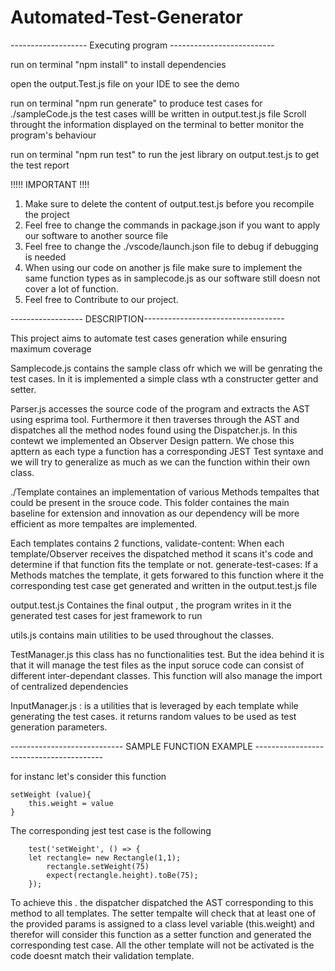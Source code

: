 # Automated-Test-Generator

------------------- Executing program --------------------------

run on terminal
"npm install"
to install dependencies

open the output.Test.js file on your IDE to see the demo

run on terminal
"npm run generate"
to produce test cases for ./sampleCode.js the test cases willl be written in output.test.js file
Scroll throught the information displayed on the terminal to better monitor the program's behaviour

run on terminal
"npm run test"
to run the jest library on output.test.js to get the test report

!!!!! IMPORTANT !!!!

1.  Make sure to delete the content of output.test.js before you recompile the project
2.  Feel free to change the commands in package.json if you want to apply our software to another source file
3.  Feel free to change the ./vscode/launch.json file to debug if debugging is needed
4.  When using our code on another js file make sure to implement the same function types as in samplecode.js as our software still doesn not cover a lot of function.
5.  Feel free to Contribute to our project.

------------------ DESCRIPTION-----------------------------------

This project aims to automate test cases generation while ensuring maximum coverage

Samplecode.js contains the sample class ofr which we will be genrating the test cases. In it is implemented
a simple class wth a constructer getter and setter.

Parser.js accesses the source code of the program and extracts the AST using esprima tool.
Furthermore it then traverses through the AST and dispatches all the method nodes found using the Dispatcher.js. In this contewt we implemented an Observer Design pattern. We chose this apttern as each type a function has a corresponding JEST Test syntaxe and we will try to generalize as much as we can the function within their
own class.

./Template containes an implementation of various Methods tempaltes that could be present in the srouce code.
This folder containes the main baseline for extension and innovation as our dependency will be more efficient
as more tempaltes are implemented.

Each templates contains 2 functions,
validate-content: When each template/Observer receives the dispatched method it scans it's code and determine if that function fits the template or not.
generate-test-cases: If a Methods matches the template, it gets forwared to this function where it
the corresponding test case get generated and written in the output.test.js file

output.test.js Containes the final output , the program writes in it the generated test cases for jest framework to run

utils.js contains main utilities to be used throughout the classes.

TestManager.js this class has no functionalities test. But the idea behind it is that it will manage the
test files as the input soruce code can consist of different inter-dependant classes. This function will also
manage the import of centralized dependencies

InputManager.js : is a utilities that is leveraged by each template while generating the test cases.
it returns random values to be used as test generation parameters.

---------------------------- SAMPLE FUNCTION EXAMPLE ----------------------------------------

for instanc let's consider this function

    setWeight (value){
        this.weight = value
    }

The corresponding jest test case is the following

        test('setWeight', () => {
    	let rectangle= new Rectangle(1,1);
            rectangle.setWeight(75)
    		expect(rectangle.height).toBe(75);
    	});

To achieve this . the dispatcher dispatched the AST corresponding to this method to all templates.
The setter tempalte will check that at least one of the provided params is assigned to a class level
variable (this.weight) and therefor will consider this function as a setter function and generated the corresponding test case. All the other template will not be activated is the code doesnt match their
validation template.
